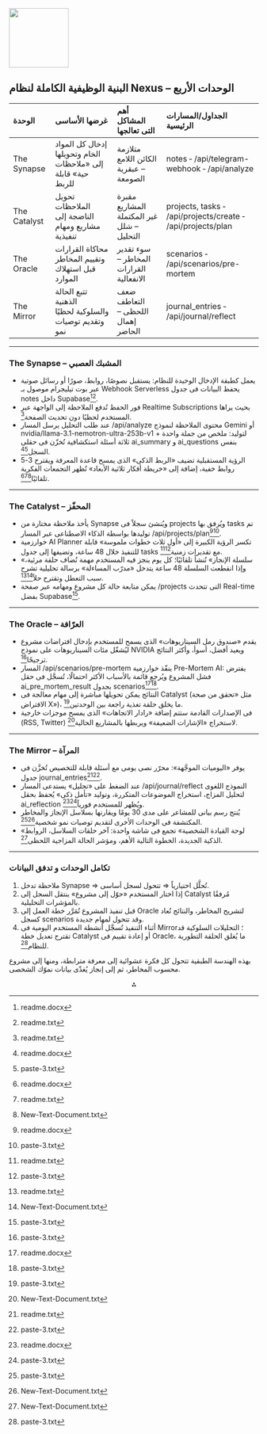 <img src="https://r2cdn.perplexity.ai/pplx-full-logo-primary-dark%402x.png" class="logo" width="120"/>

## البنية الوظيفية الكاملة لنظام Nexus – الوحدات الأربع

| الوحدة | غرضها الأساسى | أهم المشاكل التى تعالجها | الجداول/المسارات الرئيسية |
| :-- | :-- | :-- | :-- |
| The Synapse | إدخال كل المواد الخام وتحويلها إلى «ملاحظات حية» قابلة للربط | متلازمة الكائن اللامع – عبقرية الصومعة | notes ‑ /api/telegram-webhook ‑ /api/analyze |
| The Catalyst | تحويل الملاحظات الناضجة إلى مشاريع ومهام تنفيذية | مقبرة المشاريع غير المكتملة – شلل التحليل | projects, tasks ‑ /api/projects/create ‑ /api/projects/plan |
| The Oracle | محاكاة القرارات وتقييم المخاطر قبل استهلاك الموارد | سوء تقدير المخاطر – القرارات الانفعالية | scenarios ‑ /api/scenarios/pre-mortem |
| The Mirror | تتبع الحالة الذهنية والسلوكية لحظيًا وتقديم توصيات نمو | ضعف التعاطف اللحظى – إهمال الحاضر | journal_entries ‑ /api/journal/reflect |


---

### **The Synapse – المشبك العصبي**

- يعمل كطبقة الإدخال الوحيدة للنظام: يستقبل نصوصًا، روابط، صورًا أو رسائل صوتية عبر بوت تيليجرام موصول بـ Webhook Serverless يحفظ البيانات فى جدول notes داخل Supabase[^1][^2].
- فور الحفظ تُدفع الملاحظة إلى الواجهة عبر Realtime Subscriptions بحيث يراها المستخدم لحظيًا دون تحديث الصفحة[^2].
- عند طلب التحليل يرسل المسار ‎/api/analyze‎ محتوى الملاحظة لنموذج Gemini أو ‎nvidia/llama-3.1-nemotron-ultra-253b-v1 لتوليد: ملخص من جملة واحدة + ثلاثة أسئلة استكشافية تُخزّن فى حقلى ai_summary و ai_questions بنفس السجل[^1][^3].
- الرؤية المستقبلية تضيف «الربط الذكى» الذى يمسح قاعدة المعرفة ويقترح 3-5 روابط خفية، إضافة إلى «خريطة أفكار ثلاثية الأبعاد» تُظهر التجمعات الفكرية تلقائيًا[^1][^2][^4].

---

### **The Catalyst – المحفّز**

- يأخذ ملاحظة مختارة من Synapse ويُنشئ سجلاً فى projects ويُرفق بها tasks تم توليدها بواسطة الذكاء الاصطناعى عبر المسار ‎/api/projects/plan‎[^1][^3].
- خوارزمية AI Planner تكسر الرؤية الكبيرة إلى «أول ثلاث خطوات ملموسة» قابلة للتنفيذ خلال 48 ساعة، وتضيفها إلى جدول tasks مع تقديرات زمنية[^2][^3].
- «سلسلة الإنجاز» تُنشأ تلقائيًا؛ كل يوم ينجز فيه المستخدم مهمة تُضاف حلقة مرئية، وإذا انقطعت السلسلة 48 ساعة يتدخل «مدرّب المساءلة» برسالة تحليلية تشرح سبب التعطل وتقترح حلاً[^2][^4].
- يمكن متابعة حالة كل مشروع ومهامه عبر صفحة ‎/projects‎ التى تتحدث Real-time بفضل Supabase[^3].

---

### **The Oracle – العرّافة**

- يقدم «صندوق رمل السيناريوهات» الذى يسمح للمستخدم بإدخال افتراضات مشروع ليُشغّل مئات السيناريوهات على نموذج NVIDIA ويعيد أفضل، أسوأ، وأكثر النتائج ترجيحًا[^3].
- المسار ‎/api/scenarios/pre-mortem‎ ينفّذ خوارزمية Pre-Mortem AI: يفترض فشل المشروع ويُرجع قائمة بالأسباب الأكثر احتمالًا، تُسجَّل فى حقل ai_pre_mortem_result بجدول scenarios[^1][^3].
- النتائج يمكن تحويلها مباشرة إلى مهام معالجة فى Catalyst (مثل «تحقق من صحة الافتراض X»)، ما يخلق حلقة تغذية راجعة بين الوحدتين[^3].
- فى الإصدارات القادمة ستتم إضافة «رادار الاتجاهات» الذى يمسح موجزات خارجية (RSS, Twitter) لاستخراج «الإشارات الضعيفة» ويربطها بالمشاريع الحالية[^4].

---

### **The Mirror – المرآة**

- يوفر «اليوميات الموجَّهة»: محرّر نصى يومى مع أسئلة قابلة للتخصيص تُخزَّن فى جدول journal_entries[^2][^3].
- عند الضغط على «تحليل» يستدعى المسار ‎/api/journal/reflect‎ النموذج اللغوى لتحليل المزاج، استخراج الموضوعات المتكررة، وتوليد «تأمل ذكى» يُحفظ بحقل ai_reflection ويُظهر للمستخدم فورياً[^1][^3].
- يُنتج رسم بيانى للمشاعر على مدى 30 يومًا ويقارنها بسلاسل الإنجاز والمخاطر المكتشفة فى الوحدات الأخرى لتقديم توصيات نمو شخصية[^3][^4].
- «لوحة القيادة الشخصية» تجمع فى شاشة واحدة: آخر حلقات السلاسل، الروابط الذكية الجديدة، الخطوة التالية الأهم، ومؤشر الحالة المزاجية اللحظى[^4].

---

### **تكامل الوحدات و تدفق البيانات**

1. ملاحظة تدخل Synapse ⇒ تُحلَّل اختيارياً ⇒ تتحول لسجل أساسى.
2. إذا اختار المستخدم «حوّل إلى مشروع» ينتقل السجل إلى Catalyst مُرفقًا بالمؤشرات التحليلية.
3. قبل تنفيذ المشروع تُمَرَّر خطة العمل إلى Oracle لتشريح المخاطر، والنتائج تُعاد كسجل scenarios وقد تتحول لمهام جديدة.
4. أثناء التنفيذ تُسجَّل أنشطة المستخدم اليومية فى Mirror؛ التحليلات السلوكية قد تقترح تعديل خطة Catalyst أو إعادة تقييم فى Oracle، ما يُغلق الحلقة التطورية للنظام[^3].

بهذه الهندسة الطبقية تتحول كل فكرة عشوائية إلى معرفة مترابطة، ومنها إلى مشروع محسوب المخاطر، ثم إلى إنجاز يُغذّى بيانات نموّك الشخصى.

<div style="text-align: center">⁂</div>

[^1]: readme.docx

[^2]: readme.txt

[^3]: paste-3.txt

[^4]: New-Text-Document.txt

[^5]: https://www.cisco.com/site/ae/ar/products/networking/cloud-networking-switches/index.html

[^6]: https://www.cisco.com/c/ar_ae/support/docs/switches/nexus-9000-series-switches/218096-troubleshoot-nexus-cheat-sheet-for-begin.html

[^7]: https://www.ciscopress.com/articles/article.asp?p=2762085\&seqNum=2

[^8]: https://www.water-energy-food.org/ar/about-us

[^9]: https://www.cisco.com/c/ar_ae/support/docs/switches/nexus-9000-series-switches/217340-understand-the-tahusd-buffer-threshold-e.html

[^10]: https://www.mop.gov.jo/EBV4.0/Root_Storage/AR/EB_Info_Page/%D8%A7%D9%84%D8%A8%D8%B1%D9%86%D8%A7%D9%85%D8%AC_%D8%A7%D9%84%D8%AA%D9%86%D9%81%D9%8A%D8%B0%D9%8A_%D9%84%D8%B1%D8%A4%D9%8A%D8%A9_%D8%A7%D9%84%D8%AA%D8%AD%D8%AF%D9%8A%D8%AB_%D8%A7%D9%84%D8%A7%D9%82%D8%AA%D8%B5%D8%A7%D8%AF%D9%8A2023_2.pdf

[^11]: https://cu.edu.eg/userfiles/19ScienceDay.pdf

[^12]: https://www.unescwa.org/sites/default/files/pubs/pdf/2030-agenda-nexus-approach-english.pdf

[^13]: https://langue-arabe.ac-versailles.fr/IMG/pdf/attachment44_107.pdf

[^14]: https://maaan.net/maaan_news/important-events/

[^15]: https://papers.ssrn.com/sol3/Delivery.cfm/5083554.pdf?abstractid=5083554\&mirid=1

[^16]: https://www.cisco.com/c/ar_ae/support/docs/switches/nexus-9000-series-switches/218333-understand-and-configure-nexus-9000-vpc.html

[^17]: https://www.youtube.com/watch?v=gYzlwckH1dg

[^18]: https://www.stagetec.com/en/nexus-modular.html

[^19]: https://egyptinnovate.com/ar/datasets/news

[^20]: https://ru.scribd.com/document/368733774/معجم-المصطلحات-العربية-pdf

[^21]: https://www.cisco.com/c/ar_ae/support/docs/switches/nexus-7700-10-slot-switch/200672-Nexus-7000-M3-Module-ELAM-Procedure.html

[^22]: https://www.cisco.com/c/ar_ae/support/docs/ios-nx-os-software/nx-os-software/217274-understand-virtual-port-channel-vpc-en.html

[^23]: https://egyptinnovate.com/en/datasets/news

